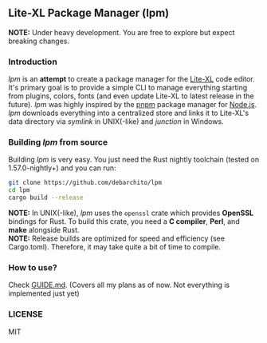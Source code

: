 ## Lite-XL Package Manager (lpm)

**NOTE:** Under heavy development. You are free to explore but expect breaking changes.

### Introduction

*lpm* is an **attempt** to create a package manager for the [Lite-XL](https://github.com/lite-xl/lite-xl) code editor. It's primary goal is to provide a simple CLI to manage everything starting from plugins, colors, fonts (and even update Lite-XL to latest release in the future). *lpm* was highly inspired by the [pnpm](https://github.com/pnpm/pnpm) package manager for [Node.js](https://nodejs.org). *lpm* downloads everything into a centralized store and links it to Lite-XL's data directory via *symlink* in UNIX(-like) and *junction* in Windows.

### Building *lpm* from source

Building *lpm* is very easy. You just need the Rust nightly toolchain (tested on 1.57.0-nightly+) and you can run:
```bash
git clone https://github.com/debarchito/lpm
cd lpm
cargo build --release
```
**NOTE:** In UNIX(-like), *lpm* uses the `openssl` crate which provides **OpenSSL** bindings for Rust. To build this crate, you need a **C compiler**, **Perl**, and **make** alongside Rust.<br>
**NOTE:** Release builds are optimized for speed and efficiency (see Cargo.toml). Therefore, it may take quite a bit of time to compile.

### How to use?

Check [GUIDE.md](https://github.com/debarchito/lpm/blob/main/GUIDE.md). (Covers all my plans as of now. Not everything is implemented just yet)

### LICENSE
MIT
